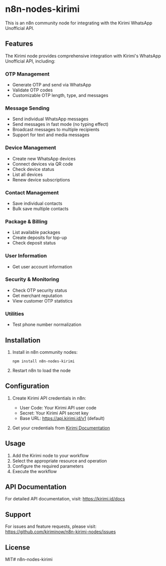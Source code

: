# n8n-nodes-kirimi

This is an n8n community node for integrating with the Kirimi WhatsApp Unofficial API.

## Features

The Kirimi node provides comprehensive integration with Kirimi's WhatsApp Unofficial API, including:

### OTP Management
- Generate OTP and send via WhatsApp
- Validate OTP codes
- Customizable OTP length, type, and messages

### Message Sending
- Send individual WhatsApp messages
- Send messages in fast mode (no typing effect)
- Broadcast messages to multiple recipients
- Support for text and media messages

### Device Management
- Create new WhatsApp devices
- Connect devices via QR code
- Check device status
- List all devices
- Renew device subscriptions

### Contact Management
- Save individual contacts
- Bulk save multiple contacts

### Package & Billing
- List available packages
- Create deposits for top-up
- Check deposit status

### User Information
- Get user account information

### Security & Monitoring
- Check OTP security status
- Get merchant reputation
- View customer OTP statistics

### Utilities
- Test phone number normalization

## Installation

1. Install in n8n community nodes:
   ```
   npm install n8n-nodes-kirimi
   ```

2. Restart n8n to load the node

## Configuration

1. Create Kirimi API credentials in n8n:
   - User Code: Your Kirimi API user code
   - Secret: Your Kirimi API secret key
   - Base URL: https://api.kirimi.id/v1 (default)

2. Get your credentials from [Kirimi Documentation](https://dash.kirimi.id/docs)

## Usage

1. Add the Kirimi node to your workflow
2. Select the appropriate resource and operation
3. Configure the required parameters
4. Execute the workflow

## API Documentation

For detailed API documentation, visit: https://kirimi.id/docs

## Support

For issues and feature requests, please visit: https://github.com/kiriminow/n8n-kirimi-nodes/issues

## License

MIT# n8n-nodes-kirimi
